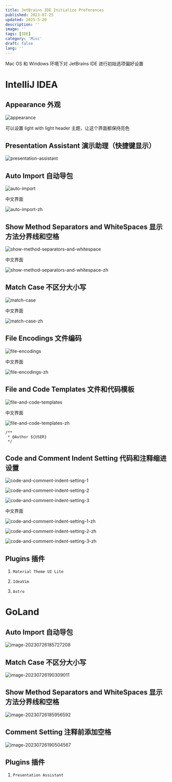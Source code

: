 ```yaml
---
title: JetBrains IDE Initialize Preferences
published: 2023-07-25
updated: 2025-5-20
description: ''
image: ''
tags: [IDE]
category: 'Misc'
draft: false 
lang: ''
---
```


Mac OS 和 Windows 环境下对 JetBrains IDE 进行初始选项偏好设置

# IntelliJ IDEA

## Appearance 外观

![appearance](./Snipaste_2025-05-20_20-13-20.webp)

可以设置 light with light header 主题，让这个界面都保持亮色

## Presentation Assistant  演示助理（快捷键显示）

![presentation-assistant](./Snipaste_2025-05-20_20-12-59.webp)

## Auto Import 自动导包

![auto-import](./Snipaste_2025-05-17_20-30-14.webp)

中文界面

![auto-import-zh](./Snipaste_2025-05-17_20-41-14.webp)

## Show Method Separators and WhiteSpaces 显示方法分界线和空格

![show-method-separators-and-whitespace](./Snipaste_2025-05-17_20-31-12.webp)

中文界面

![show-method-separators-and-whitespace-zh](./Snipaste_2025-05-17_20-47-51.webp)

## Match Case 不区分大小写

![match-case](./Snipaste_2025-05-17_20-29-52.webp)

中文界面

![match-case-zh](./Snipaste_2025-05-17_20-46-05.webp)

## File Encodings 文件编码

![file-encodings](./Snipaste_2025-05-17_20-32-14.webp)

中文界面

![file-encodings-zh](./Snipaste_2025-05-17_20-49-24.webp)

## File and Code Templates 文件和代码模板

![file-and-code-templates](./Snipaste_2025-05-17_20-33-33.webp)

中文界面

![file-and-code-templates-zh](./Snipaste_2025-05-17_20-49-40.webp)

```
/**
 * @Author ${USER}
 */
```

## Code and Comment Indent Setting 代码和注释缩进设置

![code-and-comment-indent-setting-1](./Snipaste_2025-05-20_20-13-58.webp)

![code-and-comment-indent-setting-2](./Snipaste_2025-05-17_20-35-41.webp)

![code-and-comment-indent-setting-3](./Snipaste_2025-05-17_20-36-54.webp)

中文界面

![code-and-comment-indent-setting-1-zh](./Snipaste_2025-05-17_20-50-26.webp)

![code-and-comment-indent-setting-2-zh](./Snipaste_2025-05-17_20-51-17.webp)

![code-and-comment-indent-setting-3-zh](./Snipaste_2025-05-17_20-53-22.webp)

## Plugins 插件

1. `Material Theme UI Lite`

2. `IdeaVim`

3. `Astro`

# GoLand

## Auto Import 自动导包

![image-20230726185727208](./image-20230726185727208.webp)

## Match Case 不区分大小写

![image-20230726190309011](./image-20230726190309011.webp)

## Show Method Separators and WhiteSpaces 显示方法分界线和空格

![image-20230726185956592](./image-20230726185956592.webp)

## Comment Setting 注释前添加空格

![image-20230726190504567](./image-20230726190504567.webp)

## Plugins 插件

1. `Presentation Assistant`
